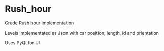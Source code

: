# Rush_hour
Crude Rush hour implementation

Levels implementated as Json with car position, length, id and orientation

Uses PyQt for UI
